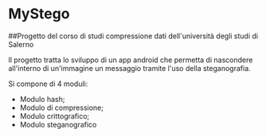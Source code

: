 # MyStego
##Progetto del corso di studi compressione dati dell'università degli studi di Salerno

Il progetto tratta lo sviluppo di un app android che permetta di nascondere all'interno di un'immagine un messaggio tramite l'uso della steganografia.

Si compone di 4 moduli:
- Modulo hash;
- Modulo di compressione;
- Modulo crittografico;
- Modulo steganografico
